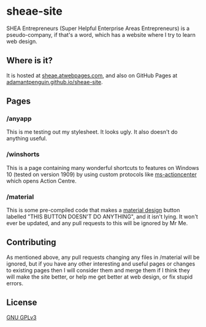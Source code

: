 # sheae-site

SHEA Entrepreneurs (Super Helpful Enterprise Areas Entrepreneurs) is a pseudo-company, if that's a word, which has a website where I try to learn web design.

## Where is it?

It is hosted at [sheae.atwebpages.com](http://sheae.atwebpages.com/), and also on GitHub Pages at [adamantpenguin.github.io/sheae-site](adamantpenguin.github.io/sheae-site).

## Pages

### /anyapp

This is me testing out my stylesheet. It looks ugly. It also doesn't do anything useful.

### /winshorts

This is a page containing many wonderful shortcuts to features on Windows 10 (tested on version 1909) by using custom protocols like [ms-actioncenter](ms-actioncenter://) which opens Action Centre.

### /material

This is some pre-compiled code that makes a [material design](https://www.material.io) button labelled "THIS BUTTON DOESN'T DO ANYTHING", and it isn't lying. It won't ever be updated, and any pull requests to this will be ignored by Mr Me.

## Contributing

As mentioned above, any pull requests changing any files in /material will be ignored, but if you have any other interesting and useful pages or changes to existing pages then I will consider them and merge them if I think they will make the site better, or help me get better at web design, or fix stupid errors.

## License
[GNU GPLv3](https://choosealicense.com/licenses/gpl-3.0/)
